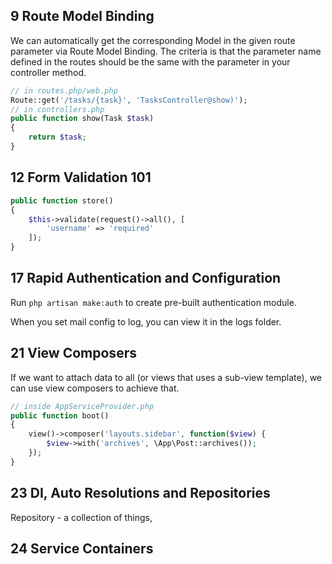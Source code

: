 ## 9 Route Model Binding 

We can automatically get the corresponding Model in the given route parameter via Route Model Binding. The criteria is that the parameter name defined in the routes should be the same with the parameter in your controller method.

```php
// in routes.php/web.php
Route::get('/tasks/{task}', 'TasksController@show)');
// in controllers.php
public function show(Task $task)
{
    return $task;
}
```


## 12 Form Validation 101

```php
public function store()
{
    $this->validate(request()->all(), [
        'username' => 'required'
    ]);
}
```

## 17 Rapid Authentication and Configuration

Run `php artisan make:auth` to create pre-built authentication module.

When you set mail config to log, you can view it in the logs folder.

## 21 View Composers

If we want to attach data to all (or views that uses a sub-view template), we can use view composers to achieve that.

```php
// inside AppServiceProvider.php
public function boot()
{
    view()->composer('layouts.sidebar', function($view) {
        $view->with('archives', \App\Post::archives());
    });
}
```

## 23 DI, Auto Resolutions and Repositories

Repository - a collection of things, 

## 24 Service Containers
